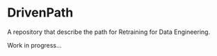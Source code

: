 # DrivenPath
A repository that describe the path for Retraining for Data Engineering.

Work in progress...
